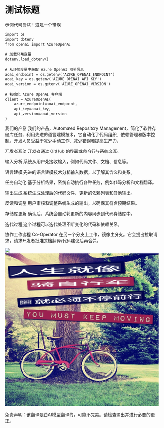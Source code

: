 # 测试标题

示例代码测试！这是一个错误
```
import os
import dotenv
from openai import AzureOpenAI

# 加载环境变量
dotenv.load_dotenv()

# 从环境变量中获取 Azure OpenAI 相关信息
aoai_endpoint = os.getenv('AZURE_OPENAI_ENDPOINT')
aoai_key = os.getenv('AZURE_OPENAI_API_KEY')
aoai_version = os.getenv('AZURE_OPENAI_VERSION')

# 初始化 Azure OpenAI 客户端
client = AzureOpenAI(
    azure_endpoint=aoai_endpoint,
    api_key=aoai_key,
    api_version=aoai_version
)
```

我们的产品
我们的产品，Automated Repository Management，简化了软件存储库任务。利用先进的语言建模技术，它自动化了代码组织、依赖管理和版本控制。开发人员受益于减少手动工作、减少错误和提高生产力。

开发者互动
开发者通过 GitHub 的界面或命令行与系统交互。

输入分析
系统从用户处接收输入，例如代码文件、文档、信息等。

语言建模
先进的语言建模技术分析输入数据，以了解其含义和关系。

任务自动化
基于分析结果，系统自动执行各种任务，例如代码分析和文档翻译。

输出生成
系统生成处理后的代码文件、更新的依赖列表和其他输出。

反馈和调整
用户审核和调整系统生成的输出，以确保其符合预期结果。

存储库更新
确认后，系统会自动将更新的内容同步到代码存储库中。

迭代过程
这个过程可以迭代处理不断变化的代码和依赖关系。

协作工作流程
Co-Operator 在另一个分支上工作，镜像主分支。它会提出拉取请求，请求开发者批准文档翻译/代码建议后再合并。

![](https://upload.wikimedia.org/wikipedia/commons/thumb/7/77/Google_Images_2015_logo.svg/1200px-Google_Images_2015_logo.svg.png)
![](./translated_images/bicycle.e5987a077c36459b31452b5f6322a930fe95440ab29aeb9c7cbea92148cbe694.zh.png)


免责声明：该翻译是由AI模型翻译的，可能不完美。请检查输出并进行必要的更正。